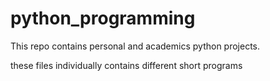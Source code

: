 # python_programming
This  repo contains personal and academics python projects.

these files individually contains different short programs

